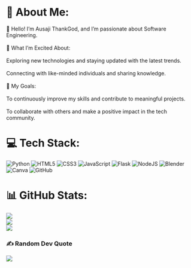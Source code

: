 # 💫 About Me:
👋 Hello! I’m Ausaji ThankGod, and I’m passionate about Software Engineering. <br><br>🌟 What I’m Excited About:<br><br>Exploring new technologies and staying updated with the latest trends.<br><br>Connecting with like-minded individuals and sharing knowledge.<br><br>🎯 My Goals:<br><br>To continuously improve my skills and contribute to meaningful projects.<br><br>To collaborate with others and make a positive impact in the tech community.<br>


# 💻 Tech Stack:
![Python](https://img.shields.io/badge/python-3670A0?style=flat&logo=python&logoColor=ffdd54) ![HTML5](https://img.shields.io/badge/html5-%23E34F26.svg?style=flat&logo=html5&logoColor=white) ![CSS3](https://img.shields.io/badge/css3-%231572B6.svg?style=flat&logo=css3&logoColor=white) ![JavaScript](https://img.shields.io/badge/javascript-%23323330.svg?style=flat&logo=javascript&logoColor=%23F7DF1E) ![Flask](https://img.shields.io/badge/flask-%23000.svg?style=flat&logo=flask&logoColor=white) ![NodeJS](https://img.shields.io/badge/node.js-6DA55F?style=flat&logo=node.js&logoColor=white) ![Blender](https://img.shields.io/badge/blender-%23F5792A.svg?style=flat&logo=blender&logoColor=white) ![Canva](https://img.shields.io/badge/Canva-%2300C4CC.svg?style=flat&logo=Canva&logoColor=white) ![GitHub](https://img.shields.io/badge/github-%23121011.svg?style=flat&logo=github&logoColor=white)
# 📊 GitHub Stats:
![](https://github-readme-stats.vercel.app/api?username=01TGMA&theme=dark&hide_border=false&include_all_commits=false&count_private=true)<br/>
![](https://github-readme-streak-stats.herokuapp.com/?user=01TGMA&theme=dark&hide_border=false)<br/>
![](https://github-readme-stats.vercel.app/api/top-langs/?username=01TGMA&theme=dark&hide_border=false&include_all_commits=false&count_private=true&layout=compact)

### ✍️ Random Dev Quote
![](https://quotes-github-readme.vercel.app/api?type=horizontal&theme=tokyonight)

<!-- Proudly created with GPRM ( https://gprm.itsvg.in ) -->
